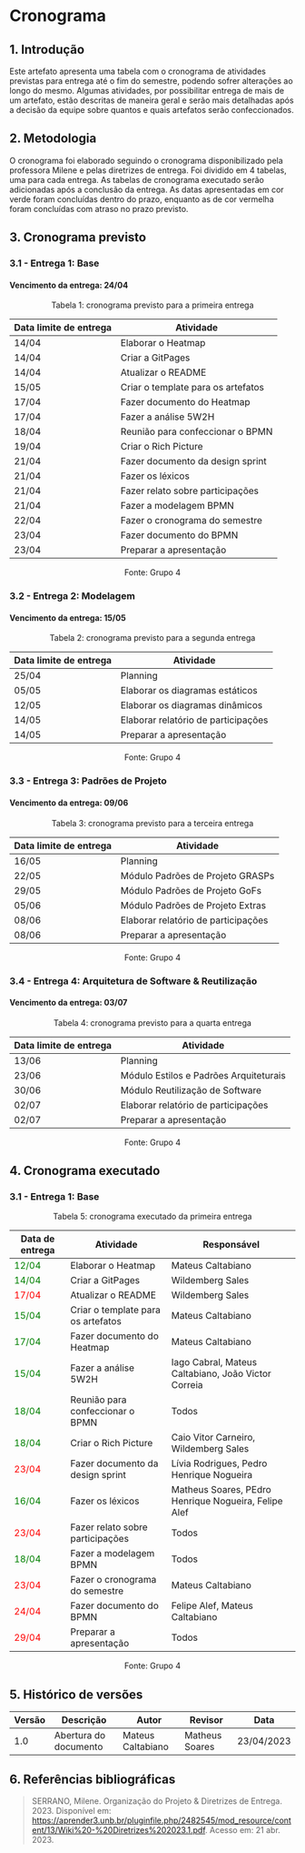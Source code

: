 # Cronograma

## 1. Introdução

Este artefato apresenta uma tabela com o cronograma de atividades previstas para entrega até o fim do semestre, podendo sofrer alterações ao longo do mesmo. Algumas atividades, por possibilitar entrega de mais de um artefato, estão descritas de maneira geral e serão mais detalhadas após a decisão da equipe sobre quantos e quais artefatos serão confeccionados.

## 2. Metodologia

O cronograma foi elaborado seguindo o cronograma disponibilizado pela professora Milene e pelas diretrizes de entrega. Foi dividido em 4 tabelas, uma para cada entrega. As tabelas de cronograma executado serão adicionadas após a conclusão da entrega. As datas apresentadas em cor verde foram concluídas dentro do prazo, enquanto as de cor vermelha foram concluídas com atraso no prazo previsto.

## 3. Cronograma previsto

### 3.1 - Entrega 1: Base

#### Vencimento da entrega: 24/04

<center>
    <p style="font-size: 14px">
        Tabela 1: cronograma previsto para a primeira entrega
    </p>

| Data limite de entrega | Atividade                          |
| ---------------------- | ---------------------------------- |
| 14/04                  | Elaborar o Heatmap                 |
| 14/04                  | Criar a GitPages                   |
| 14/04                  | Atualizar o README                 |
| 15/05                  | Criar o template para os artefatos |
| 17/04                  | Fazer documento do Heatmap         |
| 17/04                  | Fazer a análise 5W2H               |
| 18/04                  | Reunião para confeccionar o BPMN   |
| 19/04                  | Criar o Rich Picture               |
| 21/04                  | Fazer documento da design sprint   |
| 21/04                  | Fazer os léxicos                   |
| 21/04                  | Fazer relato sobre participações   |
| 21/04                  | Fazer a modelagem BPMN             |
| 22/04                  | Fazer o cronograma do semestre     |
| 23/04                  | Fazer documento do BPMN            |
| 23/04                  | Preparar a apresentação            |

<p style="font-size: 14px">
        Fonte: Grupo 4
</p>
</center>
    
### 3.2 - Entrega 2: Modelagem

#### Vencimento da entrega: 15/05

<center>
    <p style="font-size: 14px">
        Tabela 2: cronograma previsto para a segunda entrega
    </p>

| Data limite de entrega | Atividade                           |
| ---------------------- | ----------------------------------- |
| 25/04                  | Planning                            |
| 05/05                  | Elaborar os diagramas estáticos     |
| 12/05                  | Elaborar os diagramas dinâmicos     |
| 14/05                  | Elaborar relatório de participações |
| 14/05                  | Preparar a apresentação             |

<p style="font-size: 14px">
        Fonte: Grupo 4
</p>
</center>

### 3.3 - Entrega 3: Padrões de Projeto

#### Vencimento da entrega: 09/06

<center>
    <p style="font-size: 14px">
        Tabela 3: cronograma previsto para a terceira entrega
    </p>

| Data limite de entrega | Atividade                           |
| ---------------------- | ----------------------------------- |
| 16/05                  | Planning                            |
| 22/05                  | Módulo Padrões de Projeto GRASPs    |
| 29/05                  | Módulo Padrões de Projeto GoFs      |
| 05/06                  | Módulo Padrões de Projeto Extras    |
| 08/06                  | Elaborar relatório de participações |
| 08/06                  | Preparar a apresentação             |

<p style="font-size: 14px">
        Fonte: Grupo 4
</p>
</center>

### 3.4 - Entrega 4: Arquitetura de Software & Reutilização

#### Vencimento da entrega: 03/07

<center>
    <p style="font-size: 14px">
        Tabela 4: cronograma previsto para a quarta entrega
    </p>

| Data limite de entrega | Atividade                              |
| ---------------------- | -------------------------------------- |
| 13/06                  | Planning                               |
| 23/06                  | Módulo Estilos e Padrões Arquiteturais |
| 30/06                  | Módulo Reutilização de Software        |
| 02/07                  | Elaborar relatório de participações    |
| 02/07                  | Preparar a apresentação                |

<p style="font-size: 14px">
        Fonte: Grupo 4
</p>
</center>

## 4. Cronograma executado

### 3.1 - Entrega 1: Base

<center>
    <p style="font-size: 14px">
        Tabela 5: cronograma executado da primeira entrega
    </p>

| Data de entrega                         | Atividade                          | Responsável                                          |
| --------------------------------------- | ---------------------------------- | ---------------------------------------------------- |
| <span style="color: green">12/04</span> | Elaborar o Heatmap                 | Mateus Caltabiano                                    |
| <span style="color: green">14/04</span> | Criar a GitPages                   | Wildemberg Sales                                     |
| <span style="color: red">17/04</span>   | Atualizar o README                 | Wildemberg Sales                                     |
| <span style="color: green">15/04</span> | Criar o template para os artefatos | Mateus Caltabiano                                    |
| <span style="color: green">17/04</span> | Fazer documento do Heatmap         | Mateus Caltabiano                                    |
| <span style="color: green">15/04</span> | Fazer a análise 5W2H               | Iago Cabral, Mateus Caltabiano, João Victor Correia  |
| <span style="color: green">18/04</span> | Reunião para confeccionar o BPMN   | Todos                                                |
| <span style="color: green">18/04</span> | Criar o Rich Picture               | Caio Vitor Carneiro, Wildemberg Sales                |
| <span style="color: red">23/04</span>   | Fazer documento da design sprint   | Lívia Rodrigues, Pedro Henrique Nogueira             |
| <span style="color: green">16/04</span> | Fazer os léxicos                   | Matheus Soares, PEdro Henrique Nogueira, Felipe Alef |
| <span style="color: red">23/04</span>   | Fazer relato sobre participações   | Todos                                                |
| <span style="color: green">18/04</span> | Fazer a modelagem BPMN             | Todos                                                |
| <span style="color: red">23/04</span>   | Fazer o cronograma do semestre     | Mateus Caltabiano                                    |
| <span style="color: red">24/04</span>   | Fazer documento do BPMN            | Felipe Alef, Mateus Caltabiano                       |
| <span style="color: red">29/04</span>   | Preparar a apresentação            | Todos                                                |

<p style="font-size: 14px">
        Fonte: Grupo 4
</p>
</center>

## 5. Histórico de versões

| Versão | Descrição             | Autor             | Revisor        | Data       |
| ------ | --------------------- | ----------------- | -------------- | ---------- |
| 1.0    | Abertura do documento | Mateus Caltabiano | Matheus Soares | 23/04/2023 |

## 6. Referências bibliográficas

> SERRANO, Milene. Organização do Projeto & Diretrizes de Entrega. 2023. Disponível em: https://aprender3.unb.br/pluginfile.php/2482545/mod_resource/content/13/Wiki%20-%20Diretrizes%202023.1.pdf. Acesso em: 21 abr. 2023.
